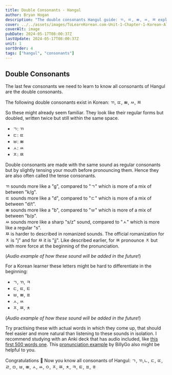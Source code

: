 ```yaml
---
title: Double Consonants - Hangul
author: Bryan Hogan
description: "The double consonants Hangul guide: ㄲ, ㄸ, ㅃ, ㅆ, ㅉ explanation and pronunciation"
cover: ../../assets/images/ToLearnKorean.com-Unit-1-Chapter-1-Korean-Alphabet-Cover.png
coverAlt: image
pubDate: 2024-05-17T08:00:37Z
lastUpdate: 2024-05-17T08:00:37Z
unit: 1
sortOrder: 4
tags: ["hangul", "consonants"]
---
```




## Double Consonants
The last few consonants we need to learn to know all consonants of Hangul are the double consonants.

The following double consonants exist in Korean: ㄲ, ㄸ, ㅃ, ㅆ, ㅉ

So these might already seem familiar. They look like their regular forms but doubled, written twice but still within the same space.
- ㄱ: ㄲ 
- ㄷ: ㄸ
- ㅂ: ㅃ
- ㅅ: ㅆ
- ㅈ: ㅉ

Double consonants are made with the same sound as regular consonants but by slightly tensing your mouth before pronouncing them. Hence they are also often called the tense consonants.

ㄲ sounds more like a "g", compared to "ㄱ" which is more of a mix of between "k/g".  
ㄸ sounds more like a "d", compared to "ㄷ" which is more of a mix of between "d/t".  
ㅃ sounds more like a "b", compared to "ㅂ" which is more of a mix of between "b/p".  
ㅆ sounds more like a sharp "s/z" sound, compared to "ㅅ" which is more like a regular "s".  
ㅉ is harder to described in romanized sounds. The official romanization for ㅈ is "j" and for ㅉ it is "jj". Like described earlier, for ㅉ pronounce ㅈ but with more force at the beginning of the pronunciation.

(*Audio example of how these sound will be added in the future!*)

For a Korean learner these letters might be hard to differentiate in the beginning:
- ㄱ, ㄲ, ㅋ
- ㄷ, ㄸ, ㅌ
- ㅂ, ㅃ, ㅍ
- ㅅ, ㅆ
- ㅈ, ㅉ, ㅊ

(*Audio example of how these sound will be added in the future!*)

Try practising these with actual words in which they come up, that should feel easier and more natural than listening to these sounds in isolation. I recommend studying with an Anki deck that has audio included, like [this first 500 words one](https://ankiweb.net/shared/info/1551455917). This [pronunciation example](https://youtu.be/J36m4cSl2W4?t=417) by BillyGo also might be helpful to you.

Congratulations 🎉 Now you know all consonants of Hangul: ㄱ, ㄲ,ㄴ, ㄷ, ㄸ, ㄹ, ㅁ, ㅂ, ㅃ, ㅅ, ㅆ, ㅇ, ㅈ, ㅉ, ㅊ, ㅋ, ㅌ, ㅍ, ㅎ
